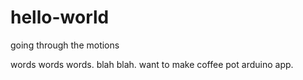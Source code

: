 # hello-world
going through the motions

words words words. blah blah. want to make coffee pot arduino app. 
